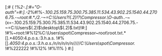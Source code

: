 [:#
{
!%*2-.[:#="O-auth"=#:].-2*%#!%*-.100.25.159.75.300.75.385.11.534.43.902.25.1540.44.2706.75.-~root:#.*\*.*/*2.-~=C:\Users\?!$(.2)$!?\Compressor.*\O-auth.*\.-~(x=-.100.25.159.75.300.75.385.11.534.43.902.25.1540.44.2706.75.-~=C:\Users\$(.2)$\desktop\$(.2)$.txt)!#:]
!#%~root:!#%12%C:\Users\spot\Compressor\~root\root.txt.*\[].*4050:4.p.o.s.:3.h.a.s.
!#%[].*4050:4.p.o.s.:3.h.a.s./n/n/n/n/n/////C:\Users\spot\Compressor.*
!#%$222222$
!#%12%
!#%11%
}
#:]
